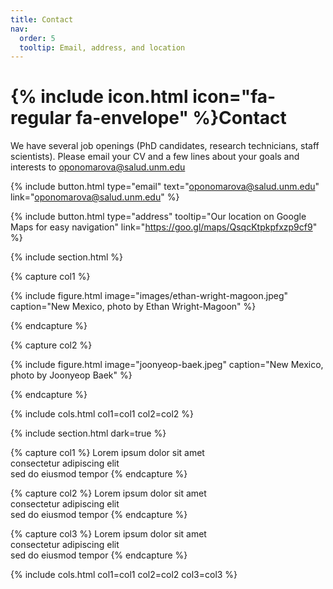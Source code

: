 ```yaml
---
title: Contact
nav:
  order: 5
  tooltip: Email, address, and location
---
```


# {% include icon.html icon="fa-regular fa-envelope" %}Contact

We have several job openings (PhD candidates, research technicians, staff scientists). Please email your CV and a few lines about your goals and interests to oponomarova@salud.unm.edu

{%
  include button.html
  type="email"
  text="oponomarova@salud.unm.edu"
  link="oponomarova@salud.unm.edu"
%}

{%
  include button.html
  type="address"
  tooltip="Our location on Google Maps for easy navigation"
  link="https://goo.gl/maps/QsqcKtpkpfxzp9cf9"
%}

{% include section.html %}

{% capture col1 %}

{%
  include figure.html
  image="images/ethan-wright-magoon.jpeg"
  caption="New Mexico, photo by Ethan Wright-Magoon"
%}

{% endcapture %}

{% capture col2 %}

{%
  include figure.html
  image="joonyeop-baek.jpeg"
  caption="New Mexico, photo by Joonyeop Baek"
%}

{% endcapture %}

{% include cols.html col1=col1 col2=col2 %}

{% include section.html dark=true %}

{% capture col1 %}
Lorem ipsum dolor sit amet  
consectetur adipiscing elit  
sed do eiusmod tempor
{% endcapture %}

{% capture col2 %}
Lorem ipsum dolor sit amet  
consectetur adipiscing elit  
sed do eiusmod tempor
{% endcapture %}

{% capture col3 %}
Lorem ipsum dolor sit amet  
consectetur adipiscing elit  
sed do eiusmod tempor
{% endcapture %}

{% include cols.html col1=col1 col2=col2 col3=col3 %}

